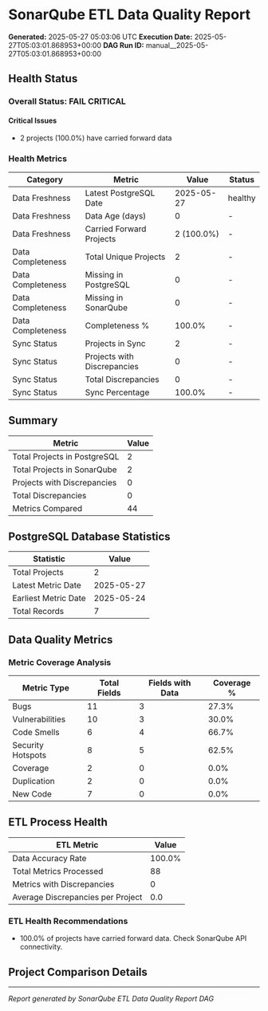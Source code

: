 # SonarQube ETL Data Quality Report

**Generated:** 2025-05-27 05:03:06 UTC
**Execution Date:** 2025-05-27T05:03:01.868953+00:00
**DAG Run ID:** manual__2025-05-27T05:03:01.868953+00:00

## Health Status

### Overall Status: FAIL CRITICAL

#### Critical Issues

- 2 projects (100.0%) have carried forward data

### Health Metrics

| Category | Metric | Value | Status |
|----------|--------|-------|--------|
| Data Freshness | Latest PostgreSQL Date | 2025-05-27 | healthy |
| Data Freshness | Data Age (days) | 0 | - |
| Data Freshness | Carried Forward Projects | 2 (100.0%) | - |
| Data Completeness | Total Unique Projects | 2 | - |
| Data Completeness | Missing in PostgreSQL | 0 | - |
| Data Completeness | Missing in SonarQube | 0 | - |
| Data Completeness | Completeness % | 100.0% | - |
| Sync Status | Projects in Sync | 2 | - |
| Sync Status | Projects with Discrepancies | 0 | - |
| Sync Status | Total Discrepancies | 0 | - |
| Sync Status | Sync Percentage | 100.0% | - |

## Summary

| Metric | Value |
|--------|-------|
| Total Projects in PostgreSQL | 2 |
| Total Projects in SonarQube | 2 |
| Projects with Discrepancies | 0 |
| Total Discrepancies | 0 |
| Metrics Compared | 44 |

## PostgreSQL Database Statistics

| Statistic | Value |
|-----------|-------|
| Total Projects | 2 |
| Latest Metric Date | 2025-05-27 |
| Earliest Metric Date | 2025-05-24 |
| Total Records | 7 |

## Data Quality Metrics

### Metric Coverage Analysis

| Metric Type | Total Fields | Fields with Data | Coverage % |
|-------------|--------------|------------------|------------|
| Bugs | 11 | 3 | 27.3% |
| Vulnerabilities | 10 | 3 | 30.0% |
| Code Smells | 6 | 4 | 66.7% |
| Security Hotspots | 8 | 5 | 62.5% |
| Coverage | 2 | 0 | 0.0% |
| Duplication | 2 | 0 | 0.0% |
| New Code | 7 | 0 | 0.0% |

## ETL Process Health

| ETL Metric | Value |
|------------|-------|
| Data Accuracy Rate | 100.0% |
| Total Metrics Processed | 88 |
| Metrics with Discrepancies | 0 |
| Average Discrepancies per Project | 0.0 |

### ETL Health Recommendations

- 100.0% of projects have carried forward data. Check SonarQube API connectivity.

## Project Comparison Details


---
*Report generated by SonarQube ETL Data Quality Report DAG*